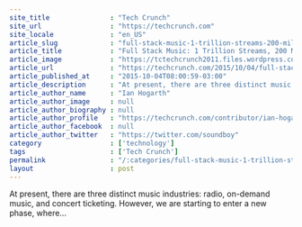 ```yaml
---
site_title               : "Tech Crunch"
site_url                 : "https://techcrunch.com"
site_locale              : "en_US"
article_slug             : "full-stack-music-1-trillion-streams-200-million-tickets"
article_title            : "Full Stack Music: 1 Trillion Streams, 200 Million Tickets"
article_image            : "https://tctechcrunch2011.files.wordpress.com/2013/10/8482937482_9d8d7235af_c.jpg?w=764&h=400&crop=1"
article_url              : "https://techcrunch.com/2015/10/04/full-stack-music-1-trillion-streams-200-million-tickets/"
article_published_at     : "2015-10-04T08:00:59-03:00"
article_description      : "At present, there are three distinct music industries: radio, on-demand music, and concert ticketing. However, we are starting to enter a new phase, where..."
article_author_name      : "Ian Hogarth"
article_author_image     : null
article_author_biography : null
article_author_profile   : "https://techcrunch.com/contributor/ian-hogarth/"
article_author_facebook  : null
article_author_twitter   : "https://twitter.com/soundboy"
category                 : ['technology']
tags                     : ['Tech Crunch']
permalink                : "/:categories/full-stack-music-1-trillion-streams-200-million-tickets/"
layout                   : post
---
```


At present, there are three distinct music industries: radio, on-demand music, and concert ticketing. However, we are starting to enter a new phase, where...
